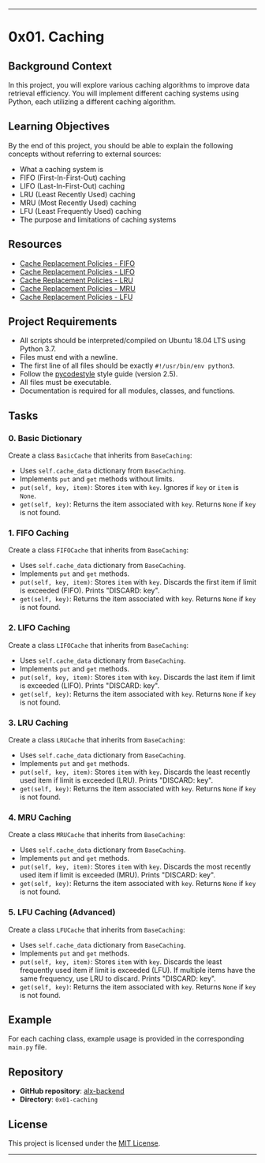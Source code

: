 
---

# 0x01. Caching

## Background Context

In this project, you will explore various caching algorithms to improve data retrieval efficiency. You will implement different caching systems using Python, each utilizing a different caching algorithm.

## Learning Objectives

By the end of this project, you should be able to explain the following concepts without referring to external sources:

- What a caching system is
- FIFO (First-In-First-Out) caching
- LIFO (Last-In-First-Out) caching
- LRU (Least Recently Used) caching
- MRU (Most Recently Used) caching
- LFU (Least Frequently Used) caching
- The purpose and limitations of caching systems

## Resources

- [Cache Replacement Policies - FIFO](https://en.wikipedia.org/wiki/Cache_replacement_policies#FIFO)
- [Cache Replacement Policies - LIFO](https://en.wikipedia.org/wiki/Cache_replacement_policies#LIFO)
- [Cache Replacement Policies - LRU](https://en.wikipedia.org/wiki/Cache_replacement_policies#LRU)
- [Cache Replacement Policies - MRU](https://en.wikipedia.org/wiki/Cache_replacement_policies#MRU)
- [Cache Replacement Policies - LFU](https://en.wikipedia.org/wiki/Cache_replacement_policies#LFU)

## Project Requirements

- All scripts should be interpreted/compiled on Ubuntu 18.04 LTS using Python 3.7.
- Files must end with a newline.
- The first line of all files should be exactly `#!/usr/bin/env python3`.
- Follow the [pycodestyle](https://pycodestyle.pycqa.org/) style guide (version 2.5).
- All files must be executable.
- Documentation is required for all modules, classes, and functions.

## Tasks

### 0. Basic Dictionary

Create a class `BasicCache` that inherits from `BaseCaching`:

- Uses `self.cache_data` dictionary from `BaseCaching`.
- Implements `put` and `get` methods without limits.
- `put(self, key, item)`: Stores `item` with `key`. Ignores if `key` or `item` is `None`.
- `get(self, key)`: Returns the item associated with `key`. Returns `None` if `key` is not found.

### 1. FIFO Caching

Create a class `FIFOCache` that inherits from `BaseCaching`:

- Uses `self.cache_data` dictionary from `BaseCaching`.
- Implements `put` and `get` methods.
- `put(self, key, item)`: Stores `item` with `key`. Discards the first item if limit is exceeded (FIFO). Prints "DISCARD: key".
- `get(self, key)`: Returns the item associated with `key`. Returns `None` if `key` is not found.

### 2. LIFO Caching

Create a class `LIFOCache` that inherits from `BaseCaching`:

- Uses `self.cache_data` dictionary from `BaseCaching`.
- Implements `put` and `get` methods.
- `put(self, key, item)`: Stores `item` with `key`. Discards the last item if limit is exceeded (LIFO). Prints "DISCARD: key".
- `get(self, key)`: Returns the item associated with `key`. Returns `None` if `key` is not found.

### 3. LRU Caching

Create a class `LRUCache` that inherits from `BaseCaching`:

- Uses `self.cache_data` dictionary from `BaseCaching`.
- Implements `put` and `get` methods.
- `put(self, key, item)`: Stores `item` with `key`. Discards the least recently used item if limit is exceeded (LRU). Prints "DISCARD: key".
- `get(self, key)`: Returns the item associated with `key`. Returns `None` if `key` is not found.

### 4. MRU Caching

Create a class `MRUCache` that inherits from `BaseCaching`:

- Uses `self.cache_data` dictionary from `BaseCaching`.
- Implements `put` and `get` methods.
- `put(self, key, item)`: Stores `item` with `key`. Discards the most recently used item if limit is exceeded (MRU). Prints "DISCARD: key".
- `get(self, key)`: Returns the item associated with `key`. Returns `None` if `key` is not found.

### 5. LFU Caching (Advanced)

Create a class `LFUCache` that inherits from `BaseCaching`:

- Uses `self.cache_data` dictionary from `BaseCaching`.
- Implements `put` and `get` methods.
- `put(self, key, item)`: Stores `item` with `key`. Discards the least frequently used item if limit is exceeded (LFU). If multiple items have the same frequency, use LRU to discard. Prints "DISCARD: key".
- `get(self, key)`: Returns the item associated with `key`. Returns `None` if `key` is not found.

## Example

For each caching class, example usage is provided in the corresponding `main.py` file.

## Repository

- **GitHub repository**: [alx-backend](https://github.com/Hussein380/alx-backend)
- **Directory**: `0x01-caching`

## License

This project is licensed under the [MIT License](https://opensource.org/licenses/MIT).

---

